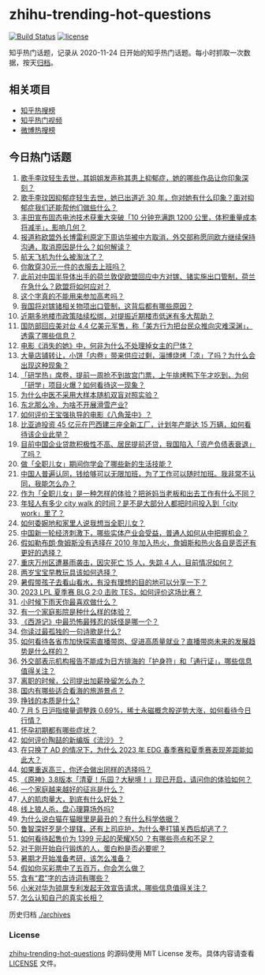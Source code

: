 # zhihu-trending-hot-questions

[![Build Status](https://github.com/justjavac/zhihu-trending-hot-questions/workflows/ci/badge.svg?branch=master)](https://github.com/justjavac/zhihu-trending-hot-questions/actions)
[![license](https://img.shields.io/github/license/justjavac/zhihu-trending-hot-questions)](https://github.com/justjavac/zhihu-trending-hot-questions/blob/master/LICENSE)

知乎热门话题，记录从 2020-11-24
日开始的知乎热门话题。每小时抓取一次数据，按天[归档](./archives)。

## 相关项目

- [知乎热搜榜](https://github.com/justjavac/zhihu-trending-top-search)
- [知乎热门视频](https://github.com/justjavac/zhihu-trending-hot-video)
- [微博热搜榜](https://github.com/justjavac/weibo-trending-hot-search)

## 今日热门话题

<!-- BEGIN -->
<!-- 最后更新时间 Thu Jul 06 2023 01:11:03 GMT+0800 (China Standard Time) -->

1. [歌手李玟轻生去世，其姐姐发声称其患上抑郁症，她的哪些作品让你印象深刻？](https://www.zhihu.com/question/610553174)
1. [歌手李玟因抑郁症轻生去世，她已出道近 30 年，你对她有什么印象？面对抑郁症我们还能帮他们做些什么？](https://www.zhihu.com/question/610553893)
1. [丰田宣布固态电池技术获重大突破「10 分钟充满跑 1200 公里，体积重量成本将减半」，影响几何？](https://www.zhihu.com/question/610463631)
1. [报道称欧盟外长博雷利原定下周访华被中方取消，外交部称愿同欧方继续保持沟通，取消原因是什么？如何解读？](https://www.zhihu.com/question/610463055)
1. [航天飞机为什么被淘汰了？](https://www.zhihu.com/question/36811404)
1. [你敢穿30元一件的衣服去上班吗？](https://www.zhihu.com/question/606509967)
1. [此前对中国半导体出手的荷兰敦促欧盟回应中方对镓、锗实施出口管制，荷兰在急什么？欧盟将如何应对？](https://www.zhihu.com/question/610538153)
1. [这个字真的不能用来参加高考吗？](https://www.zhihu.com/question/607978069)
1. [我国将对镓锗相关物项出口管制，这背后都有哪些原因？](https://www.zhihu.com/question/610223296)
1. [近期多地楼市政策陆续松绑，对提振近期楼市低迷有多大帮助？](https://www.zhihu.com/question/609606548)
1. [国防部回应美对台 4.4 亿美元军售，称「美方行为把台民众推向灾难深渊」，透露了哪些信息？](https://www.zhihu.com/question/610442392)
1. [电影《消失的她》中，何非为什么不处理掉女主的尸体？](https://www.zhihu.com/question/608059136)
1. [大量店铺转让，小饼「内卷」带来供应过剩，淄博烧烤「凉」了吗？为什么会出现这种现象？](https://www.zhihu.com/question/610461393)
1. [「研学热」席卷，提前一周抢不到故宫门票，上午排烤鸭下午才吃到，为何「研学」项目火爆？如何看待这一现象？](https://www.zhihu.com/question/610438956)
1. [为什么中医不采用大样本随机双盲对照实验？](https://www.zhihu.com/question/603424861)
1. [东北那么冷，为啥不开展滑雪产业?](https://www.zhihu.com/question/609930277)
1. [如何评价王宝强执导的电影《八角笼中》？](https://www.zhihu.com/question/603748979)
1. [比亚迪投资 45 亿元在巴西建三座全新工厂，计划年产能达 15 万辆，如何看待该企业此举？](https://www.zhihu.com/question/610472668)
1. [目前中国企业贷款积极性不高、居民提前还贷，我国陷入「资产负债表衰退」了吗？](https://www.zhihu.com/question/610066945)
1. [做「全职儿女」期间你学会了哪些新的生活技能？](https://www.zhihu.com/question/610276756)
1. [中国人普遍认同，钱给够可以无限加班，为了工作可以随时加班。我非常不认同，我能怎么办？](https://www.zhihu.com/question/609600827)
1. [作为「全职儿女」是一种怎样的体验？把爸妈当老板和出去工作有什么不同？](https://www.zhihu.com/question/610276483)
1. [年轻人有多少 city walk 的时间？是不是大部分人都把时间投入到「city work」里了？](https://www.zhihu.com/question/610470097)
1. [如何委婉地和家里人说我想当全职儿女？](https://www.zhihu.com/question/593083416)
1. [中国新一轮经济刺激下，哪些实体产业会受益，普通人如何从中把握机会？](https://www.zhihu.com/question/609607019)
1. [假如勒布朗·詹姆斯没有选择在 2010 年加入热火，詹姆斯和热火各自是否还有更好的选择？](https://www.zhihu.com/question/606970645)
1. [重庆万州区遭暴雨袭击，因灾死亡 15 人，失踪 4 人，目前情况如何？](https://www.zhihu.com/question/610456313)
1. [两岁宝宝早教玩具该如何选择？](https://www.zhihu.com/question/535502186)
1. [暑假带孩子去看山看水，有没有理想的目的地可以分享一下？](https://www.zhihu.com/question/609232486)
1. [2023 LPL 夏季赛 BLG 2:0 击败 TES，如何评价这场比赛？](https://www.zhihu.com/question/610514738)
1. [小时候下雨天你最喜欢做什么？](https://www.zhihu.com/question/601873764)
1. [有一个家庭影院是种什么样的体验？](https://www.zhihu.com/question/57050156)
1. [《西游记》中最恐怖最残忍的妖怪是哪一个？](https://www.zhihu.com/question/414657464)
1. [你读过最孤独的一句诗歌是什么?](https://www.zhihu.com/question/610441950)
1. [如何看待各省市加快探索直播带岗、促进高质量就业？直播带岗未来的发展趋势是什么样的？](https://www.zhihu.com/question/610459235)
1. [外交部表示机构报告不能成为日方排海的「护身符」和「通行证」，哪些信息值得关注？](https://www.zhihu.com/question/610462754)
1. [离职的时候，公司提出加薪挽留怎么办？](https://www.zhihu.com/question/608980591)
1. [国内有哪些适合看海的旅游景点？](https://www.zhihu.com/question/604997905)
1. [挣钱的本质是什么?](https://www.zhihu.com/question/577178625)
1. [7 月 5 日沪指缩量调整跌 0.69%，稀土永磁概念股逆势大涨，如何看待今日行情？](https://www.zhihu.com/question/610431189)
1. [怀孕初期都有哪些症状？](https://www.zhihu.com/question/446095968)
1. [如何评价陶喆的新编版《流沙》？](https://www.zhihu.com/question/610076115)
1. [在只换了 AD 的情况下，为什么 2023 年 EDG 春季赛和夏季赛表现差距能如此大？](https://www.zhihu.com/question/610380860)
1. [如果重返高三，你还会做出同样的选择吗？](https://www.zhihu.com/question/610417806)
1. [《原神》3.8版本「清夏！乐园？大秘境！」现已开启，请问你的体验如何？](https://www.zhihu.com/question/610429701)
1. [一个家庭越来越好的征兆是什么？](https://www.zhihu.com/question/555044022)
1. [人的肌肉量大，到底有什么好处？](https://www.zhihu.com/question/594887230)
1. [线上狼人杀，盘心理算场外吗?](https://www.zhihu.com/question/602033367)
1. [为什么说白猫在猫眼里是最丑的？有什么科学依据？](https://www.zhihu.com/question/609445968)
1. [鲁智深好歹是个提辖，还有上司庇护，为什么拳打镇关西后却逃了？](https://www.zhihu.com/question/594491024)
1. [如何看待起售价为 1399 元起的荣耀X50 ？有哪些亮点和不足？](https://www.zhihu.com/question/610537841)
1. [对于刚开始自行锻炼的人，蛋白粉是否必要呢？](https://www.zhihu.com/question/607579855)
1. [暑期才开始准备考研，该怎么准备？](https://www.zhihu.com/question/606071787)
1. [假如你买彩票中了五百万，你会怎么做？](https://www.zhihu.com/question/610026961)
1. [含有“君”字的古诗词有哪些？](https://www.zhihu.com/question/610268512)
1. [小米对华为锁屏专利发起无效宣告请求，哪些信息值得关注？](https://www.zhihu.com/question/610265154)
1. [怎么认知自己的真实长相？](https://www.zhihu.com/question/325038574)

<!-- END -->

历史归档 [./archives](./archives)

### License

[zhihu-trending-hot-questions](https://github.com/justjavac/zhihu-trending-hot-questions)
的源码使用 MIT License 发布。具体内容请查看 [LICENSE](./LICENSE) 文件。
